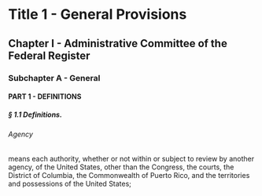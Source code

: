 
# Title 1 - General Provisions
## Chapter I - Administrative Committee of the Federal Register
### Subchapter A - General
#### PART 1 - DEFINITIONS
##### § 1.1 Definitions.
###### Agency

means each authority, whether or not within or subject to review by another agency, of the United States, other than the Congress, the courts, the District of Columbia, the Commonwealth of Puerto Rico, and the territories and possessions of the United States;
